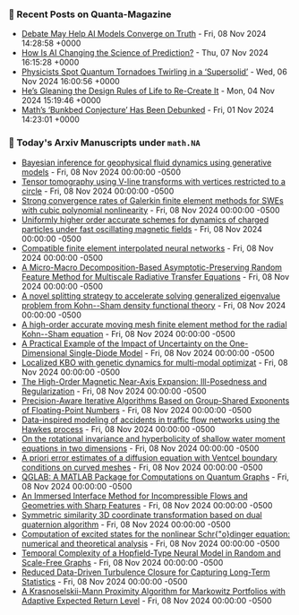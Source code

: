 ### 📝 Recent Posts on Quanta-Magazine
<!-- quanta starts -->
* <a href="https://www.quantamagazine.org/debate-may-help-ai-models-converge-on-truth-20241108/">Debate May Help AI Models Converge on Truth</a> - Fri, 08 Nov 2024 14:28:58 +0000
* <a href="https://www.quantamagazine.org/how-is-ai-changing-the-science-of-prediction-20241107/">How Is AI Changing the Science of Prediction?</a> - Thu, 07 Nov 2024 16:15:28 +0000
* <a href="https://www.quantamagazine.org/physicists-spot-quantum-tornadoes-twirling-in-a-supersolid-20241106/">Physicists Spot Quantum Tornadoes Twirling in a ‘Supersolid’</a> - Wed, 06 Nov 2024 16:00:56 +0000
* <a href="https://www.quantamagazine.org/hes-gleaning-the-design-rules-of-life-to-re-create-it-20241104/">He’s Gleaning the Design Rules of Life to Re-Create It</a> - Mon, 04 Nov 2024 15:19:46 +0000
* <a href="https://www.quantamagazine.org/maths-bunkbed-conjecture-has-been-debunked-20241101/">Math’s ‘Bunkbed Conjecture’ Has Been Debunked</a> - Fri, 01 Nov 2024 14:23:01 +0000
<!-- quanta ends -->

### 📝 Today's Arxiv Manuscripts under ``math.NA``
<!-- arxiv-math-na starts -->
* <a href="https://arxiv.org/abs/2411.04140">Bayesian inference for geophysical fluid dynamics using generative models</a> - Fri, 08 Nov 2024 00:00:00 -0500
* <a href="https://arxiv.org/abs/2411.04145">Tensor tomography using V-line transforms with vertices restricted to a circle</a> - Fri, 08 Nov 2024 00:00:00 -0500
* <a href="https://arxiv.org/abs/2411.04359">Strong convergence rates of Galerkin finite element methods for SWEs with cubic polynomial nonlinearity</a> - Fri, 08 Nov 2024 00:00:00 -0500
* <a href="https://arxiv.org/abs/2411.04497">Uniformly higher order accurate schemes for dynamics of charged particles under fast oscillating magnetic fields</a> - Fri, 08 Nov 2024 00:00:00 -0500
* <a href="https://arxiv.org/abs/2411.04591">Compatible finite element interpolated neural networks</a> - Fri, 08 Nov 2024 00:00:00 -0500
* <a href="https://arxiv.org/abs/2411.04643">A Micro-Macro Decomposition-Based Asymptotic-Preserving Random Feature Method for Multiscale Radiative Transfer Equations</a> - Fri, 08 Nov 2024 00:00:00 -0500
* <a href="https://arxiv.org/abs/2411.04661">A novel splitting strategy to accelerate solving generalized eigenvalue problem from Kohn--Sham density functional theory</a> - Fri, 08 Nov 2024 00:00:00 -0500
* <a href="https://arxiv.org/abs/2411.04701">A high-order accurate moving mesh finite element method for the radial Kohn--Sham equation</a> - Fri, 08 Nov 2024 00:00:00 -0500
* <a href="https://arxiv.org/abs/2411.04768">A Practical Example of the Impact of Uncertainty on the One-Dimensional Single-Diode Model</a> - Fri, 08 Nov 2024 00:00:00 -0500
* <a href="https://arxiv.org/abs/2411.04840">Localized KBO with genetic dynamics for multi-modal optimizat</a> - Fri, 08 Nov 2024 00:00:00 -0500
* <a href="https://arxiv.org/abs/2411.04352">The High-Order Magnetic Near-Axis Expansion: Ill-Posedness and Regularization</a> - Fri, 08 Nov 2024 00:00:00 -0500
* <a href="https://arxiv.org/abs/2411.04686">Precision-Aware Iterative Algorithms Based on Group-Shared Exponents of Floating-Point Numbers</a> - Fri, 08 Nov 2024 00:00:00 -0500
* <a href="https://arxiv.org/abs/2305.03469">Data-inspired modeling of accidents in traffic flow networks using the Hawkes process</a> - Fri, 08 Nov 2024 00:00:00 -0500
* <a href="https://arxiv.org/abs/2306.07202">On the rotational invariance and hyperbolicity of shallow water moment equations in two dimensions</a> - Fri, 08 Nov 2024 00:00:00 -0500
* <a href="https://arxiv.org/abs/2309.02437">A priori error estimates of a diffusion equation with Ventcel boundary conditions on curved meshes</a> - Fri, 08 Nov 2024 00:00:00 -0500
* <a href="https://arxiv.org/abs/2401.00561">QGLAB: A MATLAB Package for Computations on Quantum Graphs</a> - Fri, 08 Nov 2024 00:00:00 -0500
* <a href="https://arxiv.org/abs/2410.16466">An Immersed Interface Method for Incompressible Flows and Geometries with Sharp Features</a> - Fri, 08 Nov 2024 00:00:00 -0500
* <a href="https://arxiv.org/abs/2410.21217">Symmetric similarity 3D coordinate transformation based on dual quaternion algorithm</a> - Fri, 08 Nov 2024 00:00:00 -0500
* <a href="https://arxiv.org/abs/2307.02158">Computation of excited states for the nonlinear Schr{"o}dinger equation: numerical and theoretical analysis</a> - Fri, 08 Nov 2024 00:00:00 -0500
* <a href="https://arxiv.org/abs/2406.12895">Temporal Complexity of a Hopfield-Type Neural Model in Random and Scale-Free Graphs</a> - Fri, 08 Nov 2024 00:00:00 -0500
* <a href="https://arxiv.org/abs/2407.14132">Reduced Data-Driven Turbulence Closure for Capturing Long-Term Statistics</a> - Fri, 08 Nov 2024 00:00:00 -0500
* <a href="https://arxiv.org/abs/2409.13608">A Krasnoselskii-Mann Proximity Algorithm for Markowitz Portfolios with Adaptive Expected Return Level</a> - Fri, 08 Nov 2024 00:00:00 -0500
<!-- arxiv-math-na ends -->
